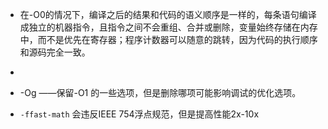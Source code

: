 * 在-O0的情况下，编译之后的结果和代码的语义顺序是一样的，每条语句编译成独立的机器指令​​，且指令之间不会重组、合并或删除，变量始终存储在内存中，而不是优先在寄存器；程序计数器可以随意的跳转，因为代码的执行顺序和源码完全一致。
* 
*  -Og ——保留-O1 的一些选项，但是删除哪项可能影响调试的优化选项。

* `-ffast-math` 会违反IEEE 754浮点规范，但是提高性能2x-10x